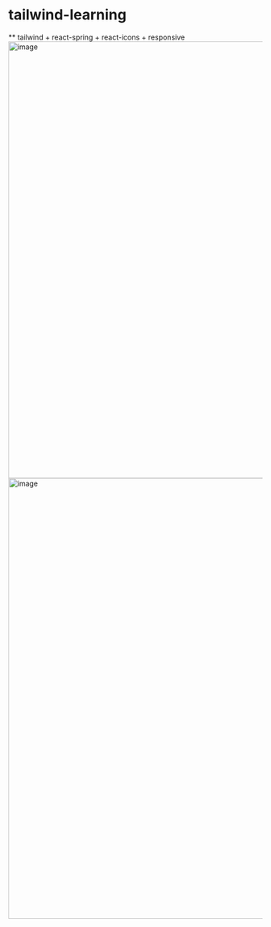 # tailwind-learning
** tailwind  + react-spring + react-icons + responsive
<img width="866" alt="image" src="https://github.com/tammv/tailwind-learning/assets/72090950/0bf7c0cc-59a7-4976-8117-59803882c8bb">
<img width="874" alt="image" src="https://github.com/tammv/tailwind-learning/assets/72090950/d3da140e-6127-4593-ad55-ba2abcdf7bd9">


